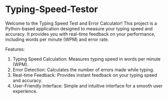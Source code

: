 # Typing-Speed-Testor

Welcome to the Typing Speed Test and Error Calculator! This project is a Python-based application designed to measure your typing speed and accuracy. It provides you with real-time feedback on your performance, including words per minute (WPM) and error rate.

Features:

1. Typing Speed Calculation: Measures typing speed in words per minute (WPM).
2. Error Detection: Calculates the number of errors made while typing.
3. Real-time Feedback: Provides instant feedback on your typing speed and accuracy.
4. User-Friendly Interface: Simple and intuitive interface for a smooth user experience.

